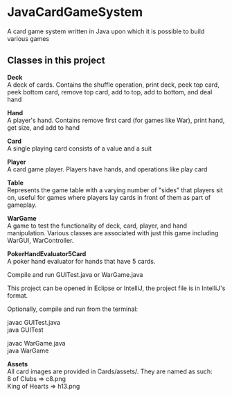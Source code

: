 JavaCardGameSystem
==================


A card game system written in Java upon which it is possible to build various games

<h2>Classes in this project</h2>

**Deck** <br>
A deck of cards. Contains the shuffle operation, print deck, peek top card, peek bottom card, remove top card, add to top, add to bottom, and deal hand

**Hand** <br>
A player's hand. Contains remove first card (for games like War), print hand, get size, and add to hand

**Card** <br>
A single playing card consists of a value and a suit

**Player** <br>
A card game player. Players have hands, and operations like play card

**Table** <br>
Represents the game table with a varying number of "sides" that players sit on, useful for games where players lay cards in front of them as part of gameplay.

**WarGame** <br>
A game to test the functionality of deck, card, player, and hand manipulation.
Various classes are associated with just this game including WarGUI, WarController.

**PokerHandEvaluator5Card** <br>
A poker hand evaluator for hands that have 5 cards.

Compile and run GUITest.java or WarGame.java

This project can be opened in Eclipse or IntelliJ, the project file is in IntelliJ's format.

Optionally, compile and run from the terminal:

javac GUITest.java<br>
java GUITest

javac WarGame.java<br>
java WarGame

**Assets** <br>
All card images are provided in Cards/assets/. They are named as such: <br>
8 of Clubs => c8.png <br>
King of Hearts => h13.png

